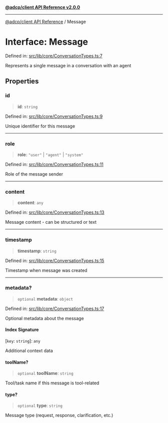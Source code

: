 [**@adcp/client API Reference v2.0.0**](../README.md)

***

[@adcp/client API Reference](../README.md) / Message

# Interface: Message

Defined in: [src/lib/core/ConversationTypes.ts:7](https://github.com/adcontextprotocol/adcp-client/blob/9ed0be764adbd110916d257101c95a577b3f15c8/src/lib/core/ConversationTypes.ts#L7)

Represents a single message in a conversation with an agent

## Properties

### id

> **id**: `string`

Defined in: [src/lib/core/ConversationTypes.ts:9](https://github.com/adcontextprotocol/adcp-client/blob/9ed0be764adbd110916d257101c95a577b3f15c8/src/lib/core/ConversationTypes.ts#L9)

Unique identifier for this message

***

### role

> **role**: `"user"` \| `"agent"` \| `"system"`

Defined in: [src/lib/core/ConversationTypes.ts:11](https://github.com/adcontextprotocol/adcp-client/blob/9ed0be764adbd110916d257101c95a577b3f15c8/src/lib/core/ConversationTypes.ts#L11)

Role of the message sender

***

### content

> **content**: `any`

Defined in: [src/lib/core/ConversationTypes.ts:13](https://github.com/adcontextprotocol/adcp-client/blob/9ed0be764adbd110916d257101c95a577b3f15c8/src/lib/core/ConversationTypes.ts#L13)

Message content - can be structured or text

***

### timestamp

> **timestamp**: `string`

Defined in: [src/lib/core/ConversationTypes.ts:15](https://github.com/adcontextprotocol/adcp-client/blob/9ed0be764adbd110916d257101c95a577b3f15c8/src/lib/core/ConversationTypes.ts#L15)

Timestamp when message was created

***

### metadata?

> `optional` **metadata**: `object`

Defined in: [src/lib/core/ConversationTypes.ts:17](https://github.com/adcontextprotocol/adcp-client/blob/9ed0be764adbd110916d257101c95a577b3f15c8/src/lib/core/ConversationTypes.ts#L17)

Optional metadata about the message

#### Index Signature

\[`key`: `string`\]: `any`

Additional context data

#### toolName?

> `optional` **toolName**: `string`

Tool/task name if this message is tool-related

#### type?

> `optional` **type**: `string`

Message type (request, response, clarification, etc.)
